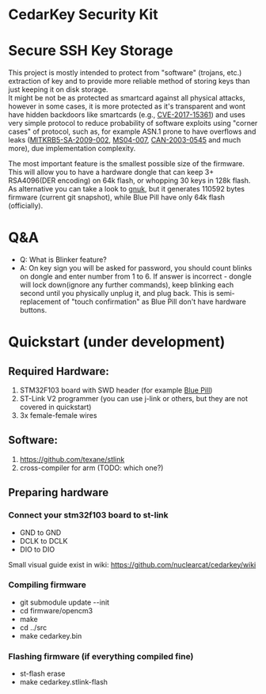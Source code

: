CedarKey Security Kit
=====================

# Secure SSH Key Storage

This project is mostly intended to protect from "software" (trojans, etc.) extraction of key and to provide more reliable method of storing keys than just keeping it on disk storage.  
It might be not be as protected as smartcard against all physical attacks, however in some cases, it is more protected as it's transparent and wont have hidden backdoors like smartcards (e.g., [CVE-2017-15361](https://cve.mitre.org/cgi-bin/cvename.cgi?name=CVE-2017-15361)) and uses very simple protocol to reduce probability of software exploits using "corner cases" of protocol, such as, for example ASN.1 prone to have overflows and leaks ([MITKRB5-SA-2009-002](https://web.mit.edu/kerberos/advisories/MITKRB5-SA-2009-002.txt), [MS04-007](https://docs.microsoft.com/en-us/security-updates/SecurityBulletins/2004/ms04-007), [CAN-2003-0545](https://cve.mitre.org/cgi-bin/cvename.cgi?name=CVE-2003-0545) and much more), due implementation complexity.

The most important feature is the smallest possible size of the firmware.  
This will allow you to have a hardware dongle that can keep 3+ RSA4096(DER encoding) on 64k flash, or whopping 30 keys in 128k flash.  
As alternative you can take a look to [gnuk](https://www.fsij.org/category/gnuk.html), but it generates 110592 bytes firmware (current git snapshot), while Blue Pill have only 64k flash (officially).

# Q&A
* Q: What is Blinker feature?
* A: On key sign you will be asked for password, you should count blinks on dongle and enter number from 1 to 6. If answer is incorrect - dongle will lock down(ignore any further commands), keep blinking each second until you physically unplug it, and plug back. This is semi-replacement of "touch confirmation" as Blue Pill don't have hardware buttons.

# Quickstart (under development)
## Required Hardware:
1. STM32F103 board with SWD header (for example [Blue Pill](http://wiki.stm32duino.com/index.php?title=Blue_Pill))
2. ST-Link V2 programmer (you can use j-link or others, but they are not covered in quickstart)
3. 3x female-female wires
## Software:
1. https://github.com/texane/stlink
2. cross-compiler for arm (TODO: which one?)

## Preparing hardware
### Connect your stm32f103 board to st-link
* GND to GND
* DCLK to DCLK
* DIO to DIO


Small visual guide exist in wiki: https://github.com/nuclearcat/cedarkey/wiki


### Compiling firmware
* git submodule update --init
* cd firmware/opencm3
* make
* cd ../src
* make cedarkey.bin

### Flashing firmware (if everything compiled fine)
* st-flash erase
* make cedarkey.stlink-flash
